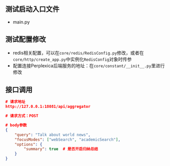 ## 测试启动入口文件
- main.py



## 测试配置修改

- redis相关配置，可以在`core/redis/RedisConfig.py`修改，或者在`core/http/create_app.py`中实例化`RedisConfig`对象时传参
- 配置连接Perplexica后端服务的地址：在`core/constant/__init__.py`里进行修改


## 接口调用
```json
# 请求地址
http://127.0.0.1:18081/api/aggregator

# 请求方式：POST

# body参数
{
    "query": "Talk about world news",
    "focusModes": ["webSearch", "academicSearch"],
    "options": {
        "summary": true  # 是否开启归纳总结
    }
}
```


